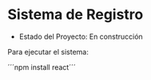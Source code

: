 <h1>Sistema de Registro </h1>

- Estado del Proyecto: En construcción

Para ejecutar el sistema:

´´´npm install react´´´

